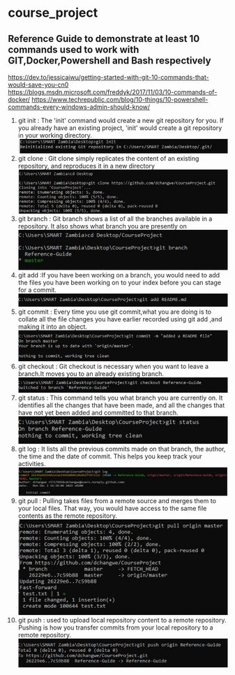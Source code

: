 # course_project
## Reference Guide to demonstrate at least 10 commands used to work with GIT,Docker,Powershell and Bash respectively
https://dev.to/jessicaiwu/getting-started-with-git-10-commands-that-would-save-you-cn0
https://blogs.msdn.microsoft.com/freddyk/2017/11/03/10-commands-of-docker/
https://www.techrepublic.com/blog/10-things/10-powershell-commands-every-windows-admin-should-know/
1. git init : The 'init' command would create a new git repository for you. If you already have an existing project, 'init' would create a git repository in your working directory.
![alt text](https://github.com/dchangwe/GITDemo/blob/master/images/git_init.JPG)
2. git clone : Git clone simply replicates the content of an existing repository, and reproduces it in a new directory
![alt text](https://github.com/dchangwe/GITDemo/blob/master/images/git_clone.JPG)
3. git branch : Git branch shows a list of all the branches available in a repository. It also shows what branch you are presently on
![alt text](https://github.com/dchangwe/GITDemo/blob/master/images/git_branch.JPG)
4. git add :If you have been working on a branch, you would need to add the files you have been working on to your index before you can stage for a commit.
![alt text](https://github.com/dchangwe/GITDemo/blob/master/images/git_add.JPG)
5. git commit : Every time you use git commit,what you are doing is to collate all the file changes you have earlier recorded using git add ,and making it into an object.
![alt text](https://github.com/dchangwe/GITDemo/blob/master/images/git_commit.JPG)
6. git checkout : Git checkout is necessary when you want to leave a branch.It moves you to an already existing branch.
![alt text](https://github.com/dchangwe/GITDemo/blob/master/images/git_checkout.JPG)
7. git status : This command tells you what branch you are currently on. It identifies all the changes that have been made, and all the changes that have not yet been added and committed to that branch.
![alt text](https://github.com/dchangwe/GITDemo/blob/master/images/git_status.JPG)
8. git log : It lists all the previous commits made on that branch, the author, the time and the date of commit. This helps you keep track your activities.
![alt text](https://github.com/dchangwe/GITDemo/blob/master/images/git_log.JPG)
9. git pull : Pulling takes files from a remote source and merges them to your local files. That way, you would have access to the same file contents as the remote repository.
![alt text](https://github.com/dchangwe/GITDemo/blob/master/images/git_pull.JPG)
10. git push : used to upload local repository content to a remote repository. Pushing is how you transfer commits from your local repository to a remote repository.
![alt text](https://github.com/dchangwe/GITDemo/blob/master/images/git_push.JPG)
